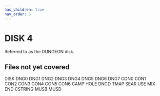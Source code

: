 ```yaml
---
has_children: true
nav_order: 5
---
```


# DISK 4

Referred to as the DUNGEON disk.

## Files not yet covered

DISK
DNG0
DNG1
DNG2
DNG3
DNG4
DNG5
DNG6
DNG7
CON0
CON1
CON2
CON3
CON4
CON5
CON6
CAMP
HOLE
DNGD
TMAP
SEAR
USE
MIX
END
CSTRING
MUSB
MUSD

